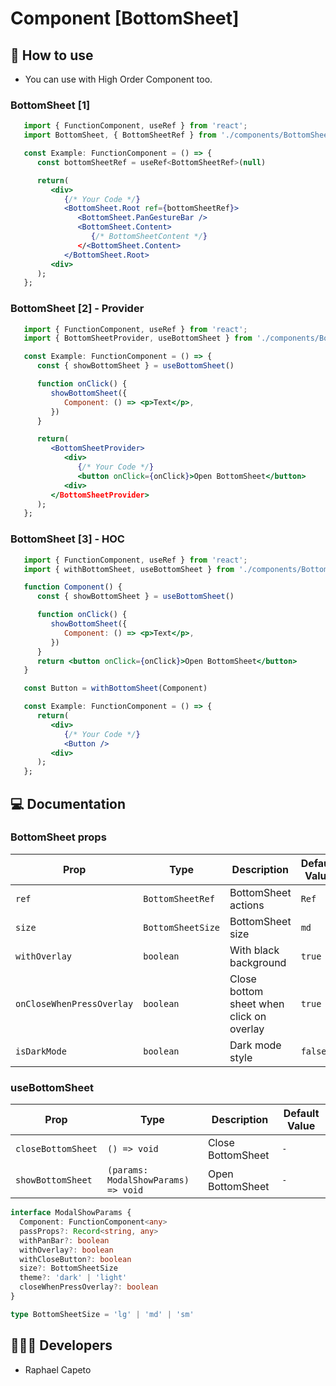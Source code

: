 # Component [BottomSheet]


## 🚀 How to use
- You can use with High Order Component too.

### BottomSheet [1]
```jsx
   import { FunctionComponent, useRef } from 'react';
   import BottomSheet, { BottomSheetRef } from './components/BottomSheet';

   const Example: FunctionComponent = () => {
      const bottomSheetRef = useRef<BottomSheetRef>(null)

      return(
         <div>
            {/* Your Code */}
            <BottomSheet.Root ref={bottomSheetRef}>   
               <BottomSheet.PanGestureBar />
               <BottomSheet.Content>
                  {/* BottomSheetContent */}
               </<BottomSheet.Content>
            </BottomSheet.Root>
         <div>
      );
   };
```
### BottomSheet [2] - Provider
```jsx
   import { FunctionComponent, useRef } from 'react';
   import { BottomSheetProvider, useBottomSheet } from './components/BottomSheet';

   const Example: FunctionComponent = () => {
      const { showBottomSheet } = useBottomSheet()

      function onClick() {
         showBottomSheet({
            Component: () => <p>Text</p>,
         })
      }

      return(
         <BottomSheetProvider>
            <div>
               {/* Your Code */}
               <button onClick={onClick}>Open BottomSheet</button>
            <div>
         </BottomSheetProvider>
      );
   };
```
### BottomSheet [3] - HOC
```jsx
   import { FunctionComponent, useRef } from 'react';
   import { withBottomSheet, useBottomSheet } from './components/BottomSheet';

   function Component() {
      const { showBottomSheet } = useBottomSheet()

      function onClick() {
         showBottomSheet({
            Component: () => <p>Text</p>,
         })
      }
      return <button onClick={onClick}>Open BottomSheet</button>
   }

   const Button = withBottomSheet(Component)

   const Example: FunctionComponent = () => {
      return(
         <div>
            {/* Your Code */}
            <Button />
         <div>
      );
   };
```

## 💻 Documentation

### BottomSheet props

| Prop | Type | Description                                                                                                                                         | Default Value |
| --------- | -------- | ------------------------------------------------------------------------------------------------------------------------------------------------------- | ----------------- |
| `ref`  | `BottomSheetRef` | BottomSheet actions | `Ref` |
| `size`  | `BottomSheetSize` | BottomSheet size | `md` |
| `withOverlay`  | `boolean` | With black background | `true` |
| `onCloseWhenPressOverlay`  | `boolean` | Close bottom sheet when click on overlay | `true` |
| `isDarkMode`  | `boolean` | Dark mode style | `false` |

### useBottomSheet

| Prop | Type | Description                                                                                                                                         | Default Value |
| --------- | -------- | ------------------------------------------------------------------------------------------------------------------------------------------------------- | ----------------- |
| `closeBottomSheet`  | `() => void` | Close BottomSheet | `-` |
| `showBottomSheet`  | `(params: ModalShowParams) => void` | Open BottomSheet | `-` |


```ts
interface ModalShowParams {
  Component: FunctionComponent<any>
  passProps?: Record<string, any>
  withPanBar?: boolean
  withOverlay?: boolean
  withCloseButton?: boolean
  size?: BottomSheetSize
  theme?: 'dark' | 'light'
  closeWhenPressOverlay?: boolean
}

type BottomSheetSize = 'lg' | 'md' | 'sm'
```


## 👨🏻‍💻 Developers
- Raphael Capeto


